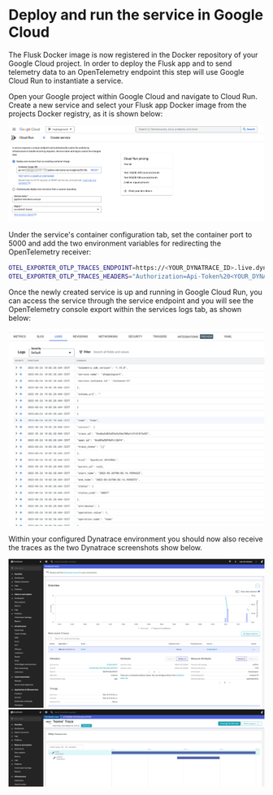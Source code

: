 # Deploy and run the service in Google Cloud

The Flusk Docker image is now registered in the Docker repository of your Google Cloud project. In order to deploy the Flusk app and to send telemetry data to an OpenTelemetry endpoint this step will use Google Cloud Run to instantiate a service.

Open your Google project within Google Cloud and navigate to Cloud Run. Create a new service and select your Flusk app Docker image from the projects Docker registry, as it is shown below:

![Select Docker image](./screenshots/gcp-select-image.png)

Under the service's container configuration tab, set the container port to 5000 and add the two environment variables for redirecting the OpenTelemetry receiver:

```bash
OTEL_EXPORTER_OTLP_TRACES_ENDPOINT=https://<YOUR_DYNATRACE_ID>.live.dynatrace.com/api/v2/otlp/v1/traces
OTEL_EXPORTER_OTLP_TRACES_HEADERS="Authorization=Api-Token%20<YOUR_DYNATRACE_API_TOKEN>"
```

Once the newly created service is up and running in Google Cloud Run, you can access the service through the service endpoint and you will see the OpenTelemetry console export within the services logs tab, as shown below:

![Otel console log in GCP](./screenshots/gcp-service-otel-console-logs.png)

Within your configured Dynatrace environment you should now also receive the traces as the two Dynatrace screenshots show below.

![List of traces in Dynatrace](./screenshots/otel-traces-dynatrace.png)
![OpenTelemetry trace details in Dynatrace](./screenshots/otel-traces-dynatrace-details.png)
